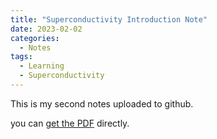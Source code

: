 ```yaml
---
title: "Superconductivity Introduction Note"
date: 2023-02-02
categories:
  - Notes
tags:
  - Learning
  - Superconductivity
---
```


This is my second notes uploaded to github.

you can [get the PDF](/Notes/SCintro.pdf) directly.
